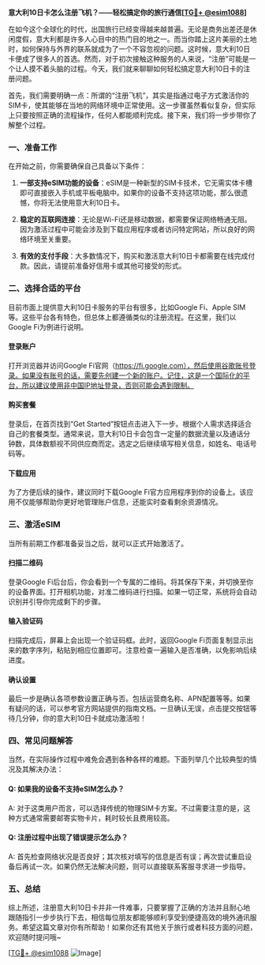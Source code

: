**意大利10日卡怎么注册飞机？——轻松搞定你的旅行通信[[TG💪+ @esim1088](https://t.me/s/esim1088)]**

在如今这个全球化的时代，出国旅行已经变得越来越普遍。无论是商务出差还是休闲度假，意大利都是许多人心目中的热门目的地之一。而当你踏上这片美丽的土地时，如何保持与外界的联系就成为了一个不容忽视的问题。这时候，意大利10日卡便成了很多人的首选。然而，对于初次接触这种服务的人来说，“注册”可能是一个让人摸不着头脑的过程。今天，我们就来聊聊如何轻松搞定意大利10日卡的注册问题。

首先，我们需要明确一点：所谓的“注册飞机”，其实是指通过电子方式激活你的SIM卡，使其能够在当地的网络环境中正常使用。这一步骤虽然看似复杂，但实际上只要按照正确的流程操作，任何人都能顺利完成。接下来，我们将一步步带你了解整个过程。

### 一、准备工作

在开始之前，你需要确保自己具备以下条件：

1. **一部支持eSIM功能的设备**：eSIM是一种新型的SIM卡技术，它无需实体卡槽即可直接嵌入手机或平板电脑中。如果你的设备不支持这项功能，那么很遗憾，你将无法使用意大利10日卡。
   
2. **稳定的互联网连接**：无论是Wi-Fi还是移动数据，都需要保证网络畅通无阻。因为激活过程中可能会涉及到下载应用程序或者访问特定网站，所以良好的网络环境至关重要。

3. **有效的支付手段**：大多数情况下，购买和激活意大利10日卡都需要在线完成付款。因此，请提前准备好信用卡或其他可接受的形式。

### 二、选择合适的平台

目前市面上提供意大利10日卡服务的平台有很多，比如Google Fi、Apple SIM等。这些平台各有特色，但总体上都遵循类似的注册流程。在这里，我们以Google Fi为例进行说明。

#### 登录账户

打开浏览器并访问Google Fi官网（https://fi.google.com），然后使用谷歌账号登录。如果没有账号的话，需要先创建一个新的账户。记住，这是一个国际化的平台，所以建议使用非中国IP地址登录，否则可能会遇到限制。

#### 购买套餐

登录后，在首页找到“Get Started”按钮点击进入下一步。根据个人需求选择适合自己的套餐类型。通常来说，意大利10日卡会包含一定量的数据流量以及通话分钟数，具体数额视不同供应商而定。选定之后继续填写相关信息，如姓名、电话号码等。

#### 下载应用

为了方便后续的操作，建议同时下载Google Fi官方应用程序到你的设备上。该应用不仅能够帮助你更好地管理账户信息，还能实时查看剩余资源情况。

### 三、激活eSIM

当所有前期工作都准备妥当之后，就可以正式开始激活了。

#### 扫描二维码

登录Google Fi后台后，你会看到一个专属的二维码。将其保存下来，并切换至你的设备界面。打开相机功能，对准二维码进行扫描。如果一切正常，系统将会自动识别并引导你完成剩下的步骤。

#### 输入验证码

扫描完成后，屏幕上会出现一个验证码框。此时，返回Google Fi页面复制显示出来的数字序列，粘贴到相应位置即可。注意检查一遍输入是否准确，以免影响后续进度。

#### 确认设置

最后一步是确认各项参数设置正确与否。包括运营商名称、APN配置等等。如果有疑问的话，可以参考官方网站提供的指南文档。一旦确认无误，点击提交按钮等待几分钟，你的意大利10日卡就成功激活啦！

### 四、常见问题解答

当然，在实际操作过程中难免会遇到各种各样的难题。下面列举几个比较典型的情况及其解决办法：

#### Q: 如果我的设备不支持eSIM怎么办？
A: 对于这类用户而言，可以选择传统的物理SIM卡方案。不过需要注意的是，这种方式通常需要邮寄实物卡片，耗时较长且费用较高。

#### Q: 注册过程中出现了错误提示怎么办？
A: 首先检查网络状况是否良好；其次核对填写的信息是否有误；再次尝试重启设备后再试一次。如果仍然无法解决问题，则可以直接联系客服寻求进一步指导。

### 五、总结

综上所述，注册意大利10日卡并非一件难事，只要掌握了正确的方法并且耐心地跟随指引一步步执行下去，相信每位朋友都能够顺利享受到便捷高效的境外通讯服务。希望这篇文章对你有所帮助！如果你还有其他关于旅行或者科技方面的问题，欢迎随时提问哦~

[[TG💪+ @esim1088](https://t.me/s/esim1088) ![Image](https://i.postimg.cc/4NQfJmqS/Snipaste-2025-05-13-00-14-12.png)]
